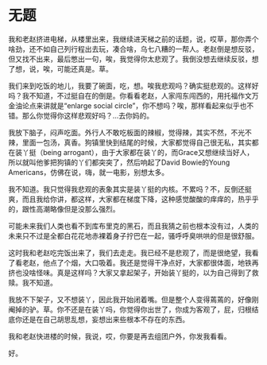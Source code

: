 # 无题

我和老赵挤进电梯，从楼里出来，我继续进天梯之前的话题，说，哎草，那你弄个啥劲，还不如自己列行程出去玩，凑合啥，乌七八糟的一帮人。老赵倒是想反驳，但又找不出来，最后憋出一句，唉，我觉得你太悲观了。我倒没想去继续反驳，想了想，说，唉，可能还真是。草。

我们来到吃饭的地儿，我要了碗面，吃，想。唉我悲观吗？确实挺悲观的。这样好吗？我不知道，不过挺自在的倒是。你看看老赵，人家闯东闯西的，用托福作文万金油论点来讲就是“enlarge social circle”，你不想吗？唉，那样看起来似乎也不错。那么你觉得你这样悲观好吗？...去你妈的。

我放下脑子，闷声吃面。外行人不敢吃板面的辣椒，觉得辣，其实不然，不光不辣，里面一包汤，真香。狗镇里快到结尾的时候，大家都觉得自己很无私，其实都在装丫挺（being arrogant），由于大家都在装丫的，而Grace又想继续当好人，所以就叫他爹把狗镇的丫们都突突了，然后响起了David Bowie的Young Americans，仿佛在说，嗨，就一电影，别想太多。

我不知道。我只觉得我悲观的表象其实是装丫挺的内核。不累吗？不，反倒还挺爽，而且我给你讲，都这样，大家都在梯度下降，这种感觉酸酸的痒痒的，热乎乎的，跟性高潮略像但是没那么强烈。

可能未来我们人类也看不到库布里克的黑石，而且我猜之前也根本没有过，人类的未来只不过是全都白花花地赤裸着身子拧巴在一起，骚呼呼臭哄哄的但是很舒服。

这时我和老赵吃完饭出来了，我们去走走。我已经不是悲观了，而是很绝望，我看了看老赵，他点了个烟，大口吸着。我还是觉得干净点好，大家都很体面，地铁再挤也没啥怪味。真是这样吗？大家又拿起架子，开始装丫挺的，以为自己得到了救赎。我不知道。

我放不下架子，又不想装丫，因此我开始闭着嘴。但是整个人变得蔫蔫的，好像刚阉掉的驴。草。你不还是在装丫吗，你觉得你出世了，你成为客观了，屁，归根结底你还是在自己胡思乱想，妄想出来些根本不存在的东西。

我和老赵快进楼的时候，我说，哎，你要是再去组团户外，你发我看看。

好。
